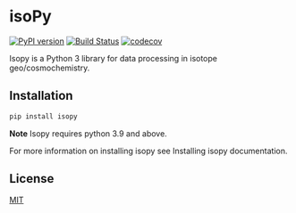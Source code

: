 # isoPy

[![PyPI version](https://badge.fury.io/py/isopy.svg)](https://badge.fury.io/py/isopy)
[![Build Status](https://travis-ci.com/mattias-ek/isopy.svg?branch=master)](https://travis-ci.com/mattias-ek/isopy)
[![codecov](https://codecov.io/gh/mattias-ek/isopy/branch/master/graph/badge.svg?token=W6SII47DJI)](https://codecov.io/gh/mattias-ek/isopy)

Isopy is a Python 3 library for data processing in isotope geo/cosmochemistry.

## Installation

```bash
pip install isopy
```

**Note** Isopy requires python 3.9 and above.

For more information on installing isopy see Installing isopy documentation.

## License
[MIT]()

